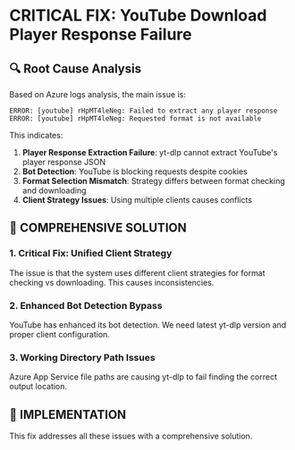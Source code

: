 # CRITICAL FIX: YouTube Download Player Response Failure

## 🔍 Root Cause Analysis

Based on Azure logs analysis, the main issue is:

```
ERROR: [youtube] rHpMT4leNeg: Failed to extract any player response
ERROR: [youtube] rHpMT4leNeg: Requested format is not available
```

This indicates:

1. **Player Response Extraction Failure**: yt-dlp cannot extract YouTube's player response JSON
2. **Bot Detection**: YouTube is blocking requests despite cookies
3. **Format Selection Mismatch**: Strategy differs between format checking and downloading
4. **Client Strategy Issues**: Using multiple clients causes conflicts

## 🚨 COMPREHENSIVE SOLUTION

### 1. Critical Fix: Unified Client Strategy

The issue is that the system uses different client strategies for format checking vs downloading. This causes inconsistencies.

### 2. Enhanced Bot Detection Bypass

YouTube has enhanced its bot detection. We need latest yt-dlp version and proper client configuration.

### 3. Working Directory Path Issues

Azure App Service file paths are causing yt-dlp to fail finding the correct output location.

## 🔧 IMPLEMENTATION

This fix addresses all these issues with a comprehensive solution.
